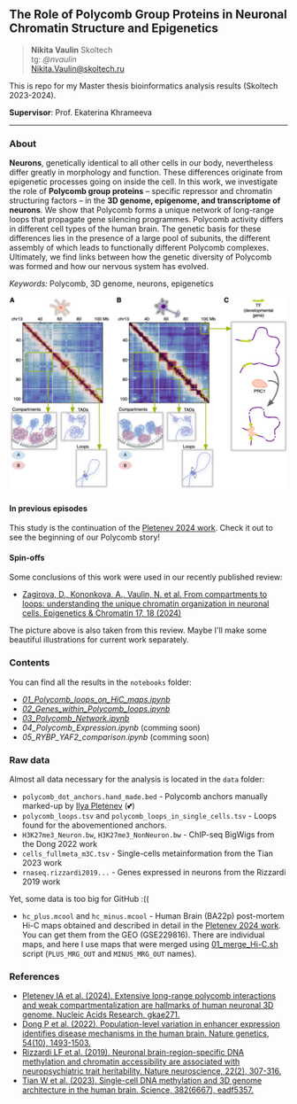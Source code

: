 
## The Role of Polycomb Group Proteins in Neuronal Chromatin Structure and Epigenetics

> **Nikita Vaulin** Skoltech</br>
> tg: *@nvaulin* </br>
> Nikita.Vaulin@skoltech.ru

This is repo for my Master thesis bioinformatics analysis results (Skoltech 2023-2024).

**Supervisor**: Prof. Ekaterina Khrameeva

---

### About

**Neurons**, genetically identical to all other cells in our body, nevertheless differ greatly in morphology and function. These differences originate from epigenetic processes going on inside the cell. In this work, we investigate the role of **Polycomb group proteins** – specific repressor and chromatin structuring factors – in the **3D genome, epigenome, and transcriptome of neurons**. We show that Polycomb forms a unique network of long-range loops that propagate gene silencing programmes. Polycomb activity differs in different cell types of the human brain. The genetic basis for these differences lies in the presence of a large pool of subunits, the different assembly of which leads to functionally different Polycomb complexes. Ultimately, we find links between how the genetic diversity of Polycomb was formed and how our nervous system has evolved.

*Keywords:* Polycomb, 3D genome, neurons, epigenetics

![Graphical abstract](imgs/13072_2024_538_Fig2_HTML.png)

#### In previous episodes

This study is the continuation of the [Pletenev 2024 work](#References). Check it out to see the beginning of our Polycomb story!

#### Spin-offs

Some conclusions of this work were used in our recently published review:

+ [Zagirova, D., Kononkova, A., Vaulin, N. et al. From compartments to loops: understanding the unique chromatin organization in neuronal cells. Epigenetics & Chromatin 17, 18 (2024)](https://doi.org/10.1186/s13072-024-00538-6)

The picture above is also taken from this review. Maybe I'll make some beautiful illustrations for current work separately.

### Contents

You can find all the results in the `notebooks` folder:

- [*01_Polycomb_loops_on_HiC_maps.ipynb*](https://github.com/nvaulin/Polycomb_in_neurons_MSc/blob/main/notebooks/01_Polycomb_loops_on_HiC_maps.ipynb)
- [*02_Genes_within_Polycomb_loops.ipynb*](https://github.com/nvaulin/Polycomb_in_neurons_MSc/blob/main/notebooks/02_Genes_within_Polycomb_loops.ipynb)
- [*03_Polycomb_Network.ipynb*](https://github.com/nvaulin/Polycomb_in_neurons_MSc/blob/main/notebooks/03_Polycomb_Network.ipynb)
- *04_Polycomb_Expression.ipynb* (comming soon)
- *05_RYBP_YAF2_comparison.ipynb* (comming soon)

### Raw data

Almost all data necessary for the analysis is located in the `data` folder:

- `polycomb_dot_anchors.hand_made.bed` - Polycomb anchors manually marked-up by [Ilya Pletenev](https://github.com/i-pletenev) (💕)
- `polycomb_loops.tsv` and `polycomb_loops_in_single_cells.tsv` - Loops found for the abovementioned anchors.
- `H3K27me3_Neuron.bw`, `H3K27me3_NonNeuron.bw` - ChIP-seq BigWigs from the Dong 2022 work
- `cells_fullmeta_m3C.tsv` - Single-cells metainformation from the Tian 2023 work
- `rnaseq.rizzardi2019...` - Genes expressed in neurons from the Rizzardi 2019 work

Yet, some data is too big for GitHub :((

- `hc_plus.mcool` and `hc_minus.mcool` - Human Brain (BA22p) post-mortem Hi-C maps obtained and described in detail in the [Pletenev 2024 work](#References). You can get them from the GEO (GSE229816). There are individual maps, and here I use maps that were merged using [01_merge_Hi-C.sh](https://github.com/i-pletenev/NeuN_plus_minus_paper/blob/v1.0/code/01_merge_Hi-C.sh) script (`PLUS_MRG_OUT` and `MINUS_MRG_OUT` names).



### References

- [Pletenev IA et al. (2024). Extensive long-range polycomb interactions and weak compartmentalization are hallmarks of human neuronal 3D genome. Nucleic Acids Research, gkae271.](https://doi.org/10.1093/nar/gkae271)
- [Dong P et al. (2022). Population-level variation in enhancer expression identifies disease mechanisms in the human brain. Nature genetics, 54(10), 1493-1503.](https://doi.org/10.1038/s41588-022-01170-4)
- [Rizzardi LF et al. (2019). Neuronal brain-region-specific DNA methylation and chromatin accessibility are associated with neuropsychiatric trait heritability. Nature neuroscience, 22(2), 307-316.](https://doi.org/10.1038/s41593-018-0297-8)
- [Tian W et al. (2023). Single-cell DNA methylation and 3D genome architecture in the human brain. Science, 382(6667), eadf5357.](https://doi.org/10.1126/science.adf5357)